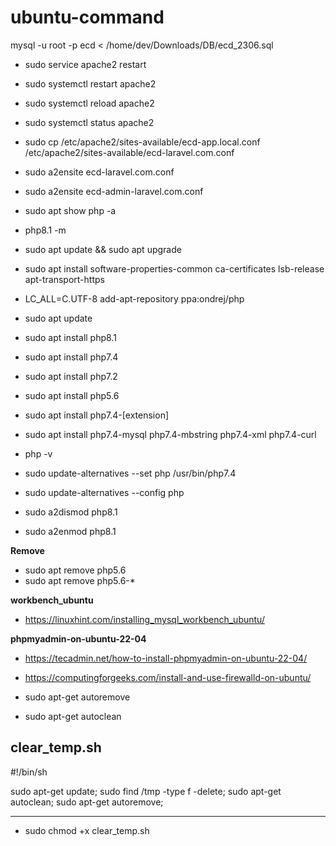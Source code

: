 # ubuntu-command


mysql -u root -p ecd < /home/dev/Downloads/DB/ecd_2306.sql

- sudo service apache2 restart
- sudo systemctl restart apache2
- sudo systemctl reload apache2
- sudo systemctl status apache2

- sudo cp /etc/apache2/sites-available/ecd-app.local.conf /etc/apache2/sites-available/ecd-laravel.com.conf
- sudo a2ensite ecd-laravel.com.conf
- sudo a2ensite ecd-admin-laravel.com.conf

- sudo apt show php -a
- php8.1 -m


- sudo apt update && sudo apt upgrade 
- sudo apt install software-properties-common ca-certificates lsb-release apt-transport-https 
- LC_ALL=C.UTF-8 add-apt-repository ppa:ondrej/php 
- sudo apt update 
- sudo apt install php8.1 
- sudo apt install php7.4 
- sudo apt install php7.2 
- sudo apt install php5.6 
- sudo apt install php7.4-[extension]
- sudo apt install php7.4-mysql php7.4-mbstring php7.4-xml php7.4-curl 
- php -v

- sudo update-alternatives --set php /usr/bin/php7.4
- sudo update-alternatives --config php

- sudo a2dismod php8.1
- sudo a2enmod php8.1

**Remove**
- sudo apt remove php5.6 
- sudo apt remove php5.6-* 

**workbench_ubuntu**
- https://linuxhint.com/installing_mysql_workbench_ubuntu/


**phpmyadmin-on-ubuntu-22-04**
- https://tecadmin.net/how-to-install-phpmyadmin-on-ubuntu-22-04/
- https://computingforgeeks.com/install-and-use-firewalld-on-ubuntu/

- sudo apt-get autoremove 
- sudo apt-get autoclean

clear_temp.sh
-------
#!/bin/sh

sudo apt-get update;
sudo find /tmp -type f -delete;
sudo apt-get autoclean;
sudo apt-get autoremove;

----
- sudo chmod +x clear_temp.sh
